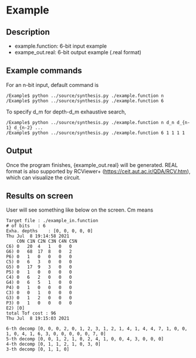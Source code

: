 # Example
## Description

- example.function: 6-bit input example
- exampe_out.real: 6-bit output example (.real format)


## Example commands
For an n-bit input, default command is
```
/Example$ python ../source/synthesis.py ./example.function n
/Example$ python ../source/synthesis.py ./example.function 6
```
To specify d_m for depth-d_m exhaustive search,
```
/Example$ python ../source/synthesis.py ./example.function n d_n d_{n-1} d_{n-2} ...
/Example$ python ../source/synthesis.py ./example.function 6 1 1 1 1
```

## Output
Once the program finishes, {example_out.real} will be generated. REAL format is also supported by RCViewer+ (https://ceit.aut.ac.ir/QDA/RCV.htm), which can visualize the circuit.

## Results on screen
User will see something like below on the screen.
Cm means 
```
Target file	: ./example_in.function
# of bits	: 6
Exha. depths	: [0, 0, 0, 0, 0]
Thu Jul  8 19:14:58 2021
	C0N	C1N	C2N	C3N	C4N	C5N	
C6)	0	20	4	1	0	0	
G6)	0	68	17	8	0	2	
P6)	0	1	0	0	0	0	
C5)	0	6	3	0	0	0	
G5)	0	17	9	3	0	0	
P5)	0	1	0	0	0	0	
C4)	0	6	2	0	0	0	
G4)	0	6	5	1	0	0	
P4)	0	1	0	0	0	0	
C3)	0	0	1	0	0	0	
G3)	0	1	2	0	0	0	
P3)	0	1	0	0	0	0	
E2)	[0]
total Tof cost : 96
Thu Jul  8 19:15:03 2021

6-th decomp	[0, 0, 0, 2, 0, 1, 2, 3, 1, 2, 1, 4, 1, 4, 4, 7, 1, 0, 0, 1, 0, 4, 1, 6, 3, 0, 0, 0, 0, 0, 7, 0]
5-th decomp	[0, 0, 1, 2, 1, 0, 2, 4, 1, 0, 0, 4, 3, 0, 0, 0]
4-th decomp	[0, 1, 1, 2, 1, 0, 3, 0]
3-th decomp	[0, 1, 1, 0]
```

